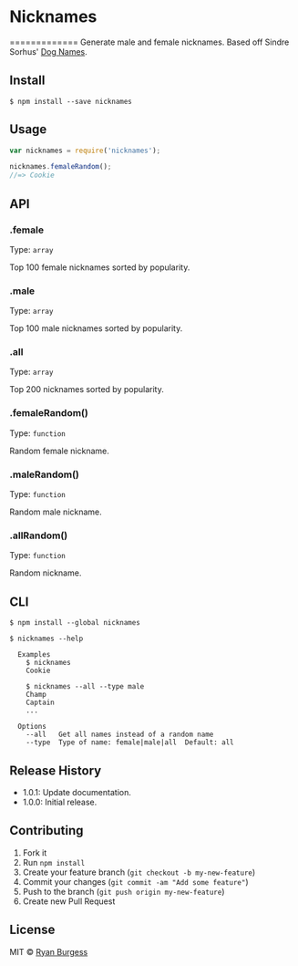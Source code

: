 # Nicknames
=============
Generate male and female nicknames. Based off Sindre Sorhus' [Dog Names](https://github.com/sindresorhus/dog-names).

## Install

```
$ npm install --save nicknames
```


## Usage

```js
var nicknames = require('nicknames');

nicknames.femaleRandom();
//=> Cookie
```


## API

### .female

Type: `array`

Top 100 female nicknames sorted by popularity.

### .male

Type: `array`

Top 100 male nicknames sorted by popularity.

### .all

Type: `array`

Top 200 nicknames sorted by popularity.

### .femaleRandom()

Type: `function`

Random female nickname.

### .maleRandom()

Type: `function`

Random male nickname.

### .allRandom()

Type: `function`

Random nickname.


## CLI

```
$ npm install --global nicknames
```

```
$ nicknames --help

  Examples
    $ nicknames
    Cookie

    $ nicknames --all --type male
    Champ
    Captain
    ...

  Options
    --all   Get all names instead of a random name
    --type  Type of name: female|male|all  Default: all
```


## Release History
* 1.0.1: Update documentation.
* 1.0.0: Initial release.
 
## Contributing
1. Fork it
2. Run `npm install`
3. Create your feature branch (`git checkout -b my-new-feature`)
4. Commit your changes (`git commit -am "Add some feature"`)
5. Push to the branch (`git push origin my-new-feature`)
6. Create new Pull Request

## License
MIT © [Ryan Burgess](http://github.com/ryanburgess)
